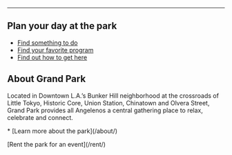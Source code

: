 
* * *

## Plan your day <span class="avoid-break">at the park</span>

<nav markdown="1">

* [Find something to do](/events/)
* [Find your favorite program](/programs/)
* [Find out how to get here](/visit/)

</nav>

## About Grand Park

Located in Downtown L.A.’s Bunker Hill neighborhood at the crossroads of Little Tokyo, Historic Core, Union Station, Chinatown and Olvera Street, Grand Park provides all Angelenos a central gathering place to relax, celebrate and connect. 

<nav markdown="1">
* [Learn more about the park](/about/)
</nav>

<p class="action" markdown="1">
[Rent the park for an event](/rent/)
</p>
